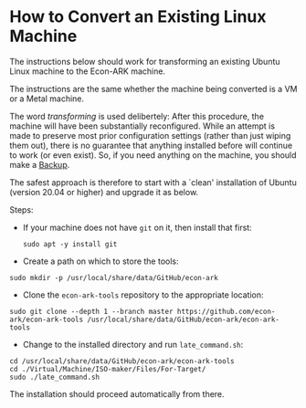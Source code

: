 # How to Convert an Existing Linux Machine

The instructions below should work for transforming an existing Ubuntu Linux machine to the Econ-ARK machine.

The instructions are the same whether the machine being converted is a VM or a Metal machine.

The word _transforming_ is used delibertely: After this procedure, the machine will have been substantially reconfigured. While an attempt is made to preserve most prior configuration settings (rather than just wiping them out), there is no guarantee that anything installed before will continue to work (or even exist). So, if you need anything on the machine, you should make a [Backup](https://github.com/econ-ark/econ-ark-tools/blob/master/Software/Backup/README.md).

The safest approach is therefore to start with a `clean' installation of Ubuntu (version 20.04 or higher) and upgrade it as below. 


Steps:

* If your machine does not have `git` on it, then install that first:
   ```
   sudo apt -y install git
   ```
* Create a path on which to store the tools:
```
sudo mkdir -p /usr/local/share/data/GitHub/econ-ark
```
* Clone the `econ-ark-tools` repository to the appropriate location:
```
sudo git clone --depth 1 --branch master https://github.com/econ-ark/econ-ark-tools /usr/local/share/data/GitHub/econ-ark/econ-ark-tools
```
* Change to the installed directory and run `late_command.sh`:
```
cd /usr/local/share/data/GitHub/econ-ark/econ-ark-tools
cd ./Virtual/Machine/ISO-maker/Files/For-Target/
sudo ./late_command.sh
```	

The installation should proceed automatically from there.

